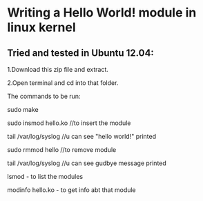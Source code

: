 Writing a Hello World! module in linux kernel
====================================

Tried and tested in Ubuntu 12.04:
---------------------------------------------

1.Download this zip file and extract.

2.Open terminal and cd into that folder.

The commands to be run:

sudo make

sudo insmod hello.ko  //to insert the module

tail /var/log/syslog //u can see "hello world!" printed

sudo rmmod hello //to remove module

tail /var/log/syslog //u can see gudbye message printed 

lsmod - to list the modules

modinfo hello.ko - to get info abt that module 


